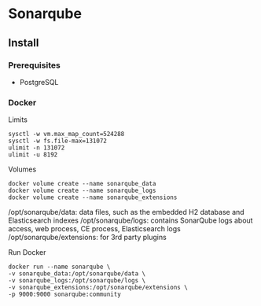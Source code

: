 # Sonarqube


## Install

### Prerequisites

- PostgreSQL

### Docker

Limits

```
sysctl -w vm.max_map_count=524288
sysctl -w fs.file-max=131072
ulimit -n 131072
ulimit -u 8192
```

Volumes

```
docker volume create --name sonarqube_data
docker volume create --name sonarqube_logs
docker volume create --name sonarqube_extensions
```

/opt/sonarqube/data: data files, such as the embedded H2 database and Elasticsearch indexes
/opt/sonarqube/logs: contains SonarQube logs about access, web process, CE process, Elasticsearch logs
/opt/sonarqube/extensions: for 3rd party plugins

Run Docker

```
docker run --name sonarqube \
-v sonarqube_data:/opt/sonarqube/data \
-v sonarqube_logs:/opt/sonarqube/logs \
-v sonarqube_extensions:/opt/sonarqube/extensions \
-p 9000:9000 sonarqube:community
```
